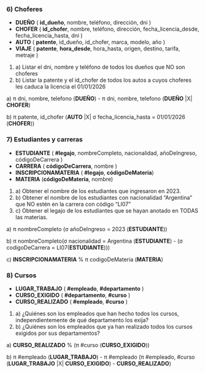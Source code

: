 ### 6) Choferes

 - **DUEÑO** ( **id_dueño**, nombre, teléfono, dirección, dni )
 - **CHOFER** ( **id_chofer**, nombre, teléfono, dirección, fecha_licencia_desde, fecha_licencia_hasta, dni )
 - **AUTO** ( **patente**, id_dueño, id_chofer, marca, modelo, año )
 - **VIAJE** ( **patente**, **hora_desde**, hora_hasta, origen, destino, tarifa, metraje )

1. a) Listar el dni, nombre y teléfono de todos los dueños que NO son choferes
2. b) Listar la patente y el id_chofer de todos los autos a cuyos choferes les caduca la licencia el 01/01/2026

a) π dni, nombre, telefono (**DUEÑO**) - π dni, nombre, telefono (**DUEÑO** |X| **CHOFER**)

b) π patente, id_chofer (**AUTO** |X| σ fecha_licencia_hasta = 01/01/2026 (**CHOFER**))

### 7) Estudiantes y carreras

- **ESTUDIANTE** ( **#legajo**, nombreCompleto, nacionalidad, añoDeIngreso, códigoDeCarrera )
- **CARRERA** ( **códigoDeCarrera**, nombre )
- **INSCRIPCIONAMATERIA** ( **#legajo**, **códigoDeMateria**)
- **MATERIA** (**códigoDeMateria**, nombre)

1. a) Obtener el nombre de los estudiantes que ingresaron en 2023.
2. b) Obtener el nombre de los estudiantes con nacionalidad “Argentina” que NO estén en la carrera con código “LI07”
3. c) Obtener el legajo de los estudiantes que se hayan anotado en TODAS las materias.

a) π nombreCompleto (σ añoDeIngreso = 2023 (**ESTUDIANTE**))

b) π nombreCompleto(σ nacionalidad = Argentina (**ESTUDIANTE**) - (σ codigoDeCarrera = LI07(**ESTUDIANTE**)))

c) **INSCRIPCIONAMATERIA** % π codigoDeMateria (**MATERIA**)

### 8) Cursos

- **LUGAR_TRABAJO** ( **#empleado**, **#departamento** )
- **CURSO_EXIGIDO** ( **#departamento**, **#curso** )
- **CURSO_REALIZADO** ( **#empleado**, **#curso** )

1. a) ¿Quiénes son los empleados que han hecho todos los cursos, independientemente de qué departamento los exija?
2. b) ¿Quiénes son los empleados que ya han realizado todos los cursos exigidos por sus departamentos?

a) **CURSO_REALIZADO** % (π #curso (**CURSO_EXIGIDO**))

b) π #empleado (**LUGAR_TRABAJO**) - π #empleado (π #empleado, #curso (**LUGAR_TRABAJO** |X| **CURSO_EXIGIDO**) - **CURSO_REALIZADO**)

